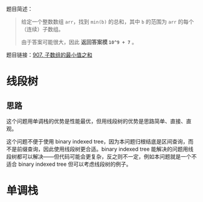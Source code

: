 题目简述：

> 给定一个整数数组 `arr`，找到 `min(b)` 的总和，其中 `b` 的范围为 `arr` 的每个（连续）子数组。
>
> 由于答案可能很大，因此 **返回答案模 `10^9 + 7`** 。

题目链接：[907. 子数组的最小值之和](https://leetcode.cn/problems/sum-of-subarray-minimums/)

# 线段树

## 思路

这个问题用单调栈的优势是性能最优，但用线段树的优势是思路简单、直接、直观。

这个问题不便于使用 binary indexed tree，因为本问题归根结底是区间查询，而不是前缀查询，因此使用线段树更合适。binary indexed tree 能解决的问题用线段树都可以解决——但代码可能会更复杂，反之则不一定，例如本问题就是一个不适合 binary indexed tree 但可以考虑线段树的例子。



# 单调栈

